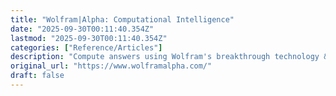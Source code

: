 ```yaml
---
title: "Wolfram|Alpha: Computational Intelligence"
date: "2025-09-30T00:11:40.354Z"
lastmod: "2025-09-30T00:11:40.354Z"
categories: ["Reference/Articles"]
description: "Compute answers using Wolfram's breakthrough technology &amp; knowledgebase, relied on by millions of students &amp; professionals. For math, science, nutrition, history, geography, engineering, mathematics, linguistics, sports, finance, music…"
original_url: "https://www.wolframalpha.com/"
draft: false
---
```

